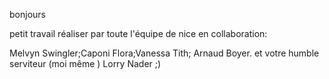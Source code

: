 
bonjours

petit travail réaliser par toute l'équipe de nice en collaboration:

Melvyn Swingler;Caponi Flora;Vanessa Tith; Arnaud Boyer. et votre humble serviteur (moi même ) Lorry Nader ;)

